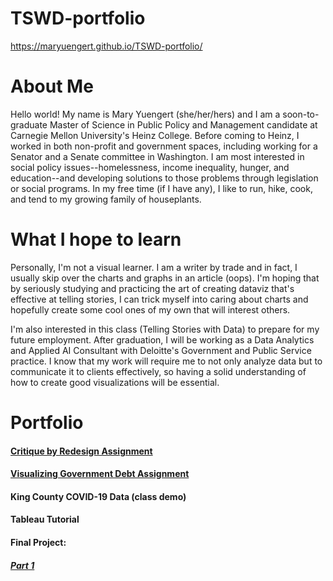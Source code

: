 # TSWD-portfolio
https://maryuengert.github.io/TSWD-portfolio/

# About Me
Hello world! My name is Mary Yuengert (she/her/hers) and I am a soon-to-graduate Master of Science in Public Policy and Management candidate at Carnegie Mellon University's Heinz College. Before coming to Heinz, I worked in both non-profit and government spaces, including working for a Senator and a Senate committee in Washington. I am most interested in social policy issues--homelessness, income inequality, hunger, and education--and developing solutions to those problems through legislation or social programs. In my free time (if I have any), I like to run, hike, cook, and tend to my growing family of houseplants. 

# What I hope to learn
Personally, I'm not a visual learner. I am a writer by trade and in fact, I usually skip over the charts and graphs in an article (oops). I'm hoping that by seriously studying and practicing the art of creating dataviz that's effective at telling stories, I can trick myself into caring about charts and hopefully create some cool ones of my own that will interest others. 

I'm also interested in this class (Telling Stories with Data) to prepare for my future employment. After graduation, I will be working as a Data Analytics and Applied AI Consultant with Deloitte's Government and Public Service practice. I know that my work will require me to not only analyze data but to communicate it to clients effectively, so having a solid understanding of how to create good visualizations will be essential.

# Portfolio

#### [Critique by Redesign Assignment](/Critique-by-Design.md)

#### [Visualizing Government Debt Assignment](/viz-gov-debt.md)

#### King County COVID-19 Data (class demo)
<div class="flourish-embed flourish-chart" data-src="visualisation/8529826"><script src="https://public.flourish.studio/resources/embed.js"></script></div>

#### Tableau Tutorial
<div class='tableauPlaceholder' id='viz1643818081546' style='position: relative'><object class='tableauViz'  style='display:none;'><param name='host_url' value='https%3A%2F%2Fpublic.tableau.com%2F' /> <param name='embed_code_version' value='3' /> <param name='site_root' value='' /><param name='name' value='Tableaututorial_16438180491680&#47;
AlternateDataviz' /><param name='tabs' value='no' /><param name='toolbar' value='yes' /><param name='animate_transition' value='yes' /><param name='display_static_image' value='yes' /><param name='display_spinner' value='yes' /><param name='display_overlay' value='yes' /><param name='display_count' value='yes' /><param name='language' value='en-US' /><param name='filter' value='publish=yes' /></object></div>                
<script type='text/javascript'>                    
var divElement = document.getElementById('viz1643818081546');                    
var vizElement = divElement.getElementsByTagName('object')[0];                    
vizElement.style.width='100%';vizElement.style.height=(divElement.offsetWidth*0.75)+'px';                    
var scriptElement = document.createElement('script');                   
scriptElement.src = 'https://public.tableau.com/javascripts/api/viz_v1.js';                    
vizElement.parentNode.insertBefore(scriptElement, vizElement);                
</script>

#### Final Project: 

##### [Part 1](/project-part1.md)

